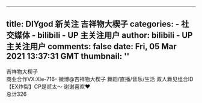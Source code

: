 
---
title: DIYgod 新关注 吉祥物大楔子
categories: 
    - 社交媒体
    - bilibili - UP 主关注用户
author: bilibili - UP 主关注用户
comments: false
date: Fri, 05 Mar 2021 13:37:31 GMT
thumbnail: ''
---

<div>   
吉祥物大楔子<br>商业合作VX:Xie-716-
微博@吉祥物大楔子
舞蹈/直播/音乐/生活
双人舞见组合ID【EX炸裂】CP是贰太～
谢谢喜欢❤<br>总计326  
</div>
            